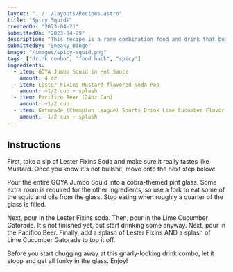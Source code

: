 ```yaml
---
layout: "../../layouts/Recipes.astro"
title: "Spicy Squid⸸"
createdOn: "2023-04-21"
submittedOn: "2023-04-29"
description: "This recipe is a rare combination food and drink that boasts a spicy and funky aroma."
submittedBy: "Sneaky_Dingo"
image: "/images/spicy-squid.png"
tags: ["drink combo", "food hack", "spicy"]
ingredients:
  - item: GOYA Jumbo Squid in Hot Sauce
    amount: 4 oz
  - item: Lester Fixins Mustard flavored Soda Pop
    amount: ~1/2 cup + splash
  - item: Pacifico Beer (24oz Can)
    amount: ~1/2 cup
  - item: Gatorade (Champion League) Sports Drink Lime Cucumber Flavor
    amount: ~1/2 cup + splash
---
```


## Instructions

First, take a sip of Lester Fixins Soda and make sure it really tastes like Mustard. Once you know it's not bullshit, move onto the next step below:

Pour the entire GOYA Jumbo Squid into a cobra-themed pint glass. Some extra room is required for the other ingredients, so use a fork to eat some of the squid and oils from the glass. Stop eating when roughly a quarter of the glass is filled.

Next, pour in the Lester Fixins soda. Then, pour in the Lime Cucumber Gatorade. It's not finished yet, but start drinking some anyway. Next, pour in the Pacifico Beer. Finally, add a splash of Lester Fixins AND a splash of Lime Cucumber Gatorade to top it off.

Before you start chugging away at this gnarly-looking drink combo, let it stoop and get all funky in the glass. Enjoy!
